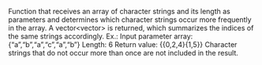 Function that receives an array of character strings and its length as parameters and determines which character strings occur more frequently in the array. 
A vector<vector<int>> is returned, which summarizes the indices of the same strings accordingly. Ex.:
Input parameter array: {“a”,“b”,“a”,“c”,“a”,“b”} Length: 6
Return value: {{0,2,4}{1,5}}
Character strings that do not occur more than once are not included in the result.
